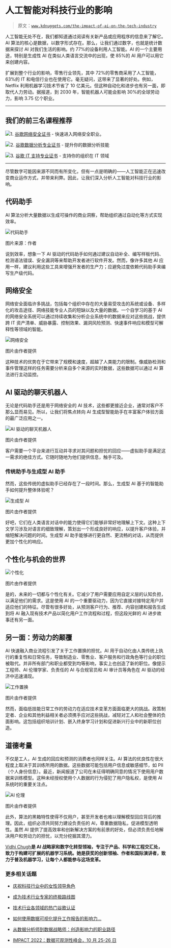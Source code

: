 # 人工智能对科技行业的影响

> 原文：[`www.kdnuggets.com/the-impact-of-ai-on-the-tech-industry`](https://www.kdnuggets.com/the-impact-of-ai-on-the-tech-industry)

人工智能无处不在，我们都知道通过阅读有关新产品或应用程序的信息来了解它。AI 算法的核心是数据，以数字形式存在。那么，让我们通过数字，也就是统计数据来探讨 AI 对我们生活的影响。约 77%的设备利用人工智能。AI 的一个主要用途，特别是生成性 AI 在类似人类语言交流中的出现，使 85%的 AI 用户可以用它来创建内容。

扩展到整个行业的影响，零售行业领先，其中 72%的零售商采用了人工智能，63%的 IT 和电信行业也在使用它。毫无疑问，这带来了显著的好处。例如，Netflix 利用机器学习技术节省了 10 亿美元。但这种自动化和进步也有另一面，即取代人力劳动。据报道，到 2030 年，智能机器人可能会影响 30%的全球劳动力，影响 3.75 亿个职业。

* * *

## 我们的前三名课程推荐

![](img/0244c01ba9267c002ef39d4907e0b8fb.png)1\. [谷歌网络安全证书](https://www.kdnuggets.com/google-cybersecurity) - 快速进入网络安全职业。

![](img/e225c49c3c91745821c8c0368bf04711.png)2\. [谷歌数据分析专业证书](https://www.kdnuggets.com/google-data-analytics) - 提升你的数据分析技能

![](img/0244c01ba9267c002ef39d4907e0b8fb.png)3\. [谷歌 IT 支持专业证书](https://www.kdnuggets.com/google-itsupport) - 支持你的组织在 IT 领域

* * *

尽管数字可能因来源不同而有所变化，但有一点是明确的——人工智能正在迅速改变商业运作方式，并带来利弊。因此，让我们深入分析人工智能对科技行业的影响。

## 代码助手

AI 算法分析大量数据以生成可操作的商业洞察，帮助组织通过自动化等方式实现效率。

![代码助手](img/7ac72131b89c27cc8aed46347ceef584.png)

图片来源：作者

说到效率，想象一下 AI 驱动的代码助手如何通过建议自动补全、编写样板代码、检测语法错误、安全漏洞等来帮助开发者进行软件开发。然而，像许多其他 AI 应用一样，建议利用这些工具来增强开发者的生产力；应避免过度依赖代码助手来编写生产级代码。

## 网络安全

网络安全面临许多挑战，包括每个组织中存在的大量易受攻击的系统或设备、多样化的攻击途径、网络技能专业人员的短缺以及大量的数据。一个自学习的基于 AI 的网络安全系统可以通过持续收集和分析企业系统中的数据来应对这些挑战，提供跨 IT 资产清单、威胁暴露、控制效果、漏洞风险预测、快速事件响应和模型可解释性等领域的智能。

![网络安全](img/7d178c73f017ac28cd17656d64785a04.png)

图片由作者提供

这种技术的优势在于它带来了规模和速度，超越了人类能力的限制。像威胁检测和事件管理这样的任务需要分析来自多个来源的实时数据，这些数据可以通过 AI 算法进行主动监控。

## AI 驱动的聊天机器人

无论是代码助手还是用于网络安全的 AI 技术，这些都更接近企业，通常对客户不那么显而易见。所以，让我们将焦点转向 AI 生成型智能助手在丰富客户体验方面的最广泛应用之一。

![AI 驱动的聊天机器人](img/957f417e0dd6b99dc9c06677b6a9ce3a.png)

图片由作者提供

客户需要一个平台来进行互动并寻求对其问题和担忧的回应——虚拟助手是满足这一需求的绝佳方式。它随时随地为他们提供信息，触手可及。

### 传统助手与生成型 AI 助手

然而，这些传统的虚拟助手已经存在了一段时间。那么，生成型 AI 基于的智能助手如何提升整体体验呢？

![生成型 AI](img/cb4977988493f0978aed4acee126654e.png)

图片由作者提供

好吧，它们在人类语言对话中的能力使得它们能够非常好地理解上下文。这种上下文学习涉及对语言的细致理解，策划出一个形成良好的响应，以提升客户体验，并缩短解决问题的时间。生成型 AI 助手能够进行更自然、更流畅的对话，从而提供更加个性化的响应。

## 个性化与机会的世界

![个性化](img/06618e39d3e149986949537907da80c8.png)

图片由作者提供

是的，未来的一切都与个性化有关。它减少了用户需要应用自定义层的认知负担，以满足他们的需求。这是使用 AI 的一个重要驱动力，因为它直接对接特定用户并适应他们的特征。尽管有很多好处，从预测客户行为、推荐、内容创建和报告生成到将 AI 融入现有技术产品以简化用户工作流程和过程，但这段光鲜的 AI 进步故事还有另一面。

## 另一面：劳动力的颠覆

AI 快速融入商业流程引发了关于工作置换的担忧。AI 用于自动化由人类传统上执行的重复性和日常任务，导致制造业、零售业、客户服务和行政角色等行业的职位被取代。并非所有部门和职业都受到均等影响，事实上也创造了新的职位。像提示工程师、AI 伦理学家、负责任的 AI 与合规官员和 AI 审计员等角色在 AI 驱动的经济中迅速涌现。

![工作置换](img/7cb61629a22baf18cd5f7150e0e02254.png)

图片由作者提供

然而，面临低技能日常工作的劳动力在适应技术变革方面面临更大的挑战。政策制定者、企业和其他利益相关者必须携手应对这些挑战，减轻对工人和社会整体的负面影响。这包括组织培训计划、嵌入终身学习计划和促进新兴行业中的新职位创造。

## 道德考量

不仅是工人，AI 生成的回应和预测的消费者也同样关注。AI 算法的优良性在很大程度上取决于其训练所用的数据。这些数据可能包括用户信息或敏感细节，如 PII（个人身份信息）。最近，新闻报道了公司在未征得明确同意的情况下使用用户数据来训练模型。这种未经授权使用个人数据的行为侵犯了用户隐私权，是使用 AI 系统时的重要关注点。

![AI 伦理](img/81f50be97dc4a82142861c9e57260d72.png)

图片由作者提供

此外，算法的黑箱特性使得不仅用户，甚至开发者也难以理解模型回应背后的推理。因此，组织必须共同努力建设负责任的 AI，尊重数据隐私，促进模型透明性。虽然 AI 提供了提高效率和创新解决方案的有前景的好处，但必须负责任地解决用户和劳动力的担忧，以充分挖掘其潜力。

**[](https://vidhi-chugh.medium.com/)**[Vidhi Chugh](https://vidhi-chugh.medium.com/)**是 AI 战略家和数字化转型领袖，专注于产品、科学和工程交汇处，致力于构建可扩展的机器学习系统。她是获奖的创新领袖、作者和国际演讲者，致力于普及机器学习，让每个人都能参与这场变革。**

### 更多相关话题

+   [庆祝科技行业中的女性领导角色](https://www.kdnuggets.com/2022/07/celebrating-women-leadership-roles-tech-industry.html)

+   [成为技术行业专家的终极路线图](https://www.kdnuggets.com/the-ultimate-roadmap-to-becoming-specialised-in-the-tech-industry)

+   [技术行业各领域的热门谷歌认证](https://www.kdnuggets.com/popular-google-certification-for-all-areas-in-the-tech-industry)

+   [如何使用数据可视化提升工作报告的影响力…](https://www.kdnuggets.com/2022/08/data-visualization-add-impact-work-reports-presentations.html)

+   [从数据分析师到数据战略师：创造影响力的职业路径](https://www.kdnuggets.com/2023/05/data-analyst-data-strategist-career-path-making-impact.html)

+   [IMPACT 2022：数据可观测性峰会，10 月 25-26 日](https://www.kdnuggets.com/2022/09/monte-carlo-impact-2022-data-observability-summit.html)
